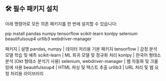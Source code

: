 ## 🛠️ 필수 패키지 설치

아래 명령어로 모든 의존 패키지를 한 번에 설치할 수 있습니다:

pip install pandas numpy tensorflow scikit-learn konlpy selenium beautifulsoup4 urllib3 webdriver-manager

패키지 | 설명
pandas, numpy | 데이터 처리용 기본 패키지
tensorflow | 감정 분석 모델 학습 및 예측
scikit-learn | ML 회귀 모델 및 정규화 처리
konlpy | 한국어 형태소 분석 (Okt 형태소 분석기 사용)
selenium, webdriver-manager | 웹 자동화 및 크롤링에 사용
beautifulsoup4 | HTML 파싱 및 텍스트 추출
urllib3 | URL 처리 및 웹 요청 처리용 라이브러리
